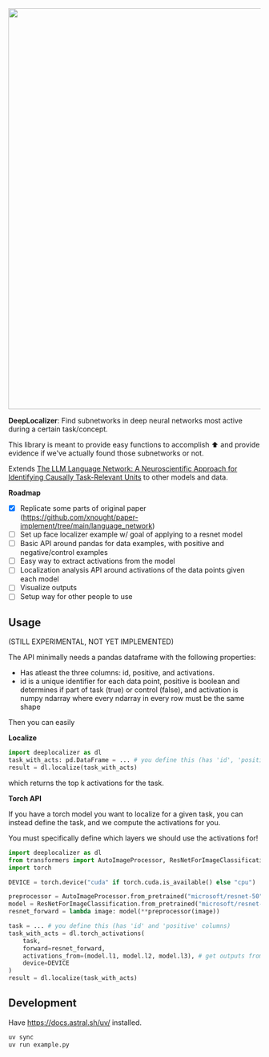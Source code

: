<img src="https://github.com/user-attachments/assets/b00dc021-8e31-44be-9a69-ba33ed8054c6" width="800px">

**DeepLocalizer**: Find subnetworks in deep neural networks most active during a certain task/concept.

This library is meant to provide easy functions to accomplish :arrow_up: and provide evidence if we've actually found those subnetworks or not. 

Extends [The LLM Language Network: A Neuroscientific Approach for Identifying Causally Task-Relevant Units](https://arxiv.org/abs/2411.02280) to other models and data.

**Roadmap**

- [x] Replicate some parts of original paper (https://github.com/xnought/paper-implement/tree/main/language_network)
- [ ] Set up face localizer example w/ goal of applying to a resnet model
- [ ] Basic API around pandas for data examples, with positive and negative/control examples
- [ ] Easy way to extract activations from the model
- [ ] Localization analysis API around activations of the data points given each model
- [ ] Visualize outputs
- [ ] Setup way for other people to use

## Usage

(STILL EXPERIMENTAL, NOT YET IMPLEMENTED)

The API minimally needs a pandas dataframe with the following properties:
- Has atleast the three columns: id, positive, and activations.
- id is a unique identifier for each data point, positive is boolean and determines if part of task (true) or control (false), and activation is numpy ndarray where every ndarray in every row must be the same shape

Then you can easily

**Localize**

```python
import deeplocalizer as dl
task_with_acts: pd.DataFrame = ... # you define this (has 'id', 'positive', and 'activations' as columns)
result = dl.localize(task_with_acts)
```

which returns the top k activations for the task.

**Torch API**

If you have a torch model you want to localize for a given task, you can instead define the task, and we compute the activations for you.

You must specifically define which layers we should use the activations for!

```python
import deeplocalizer as dl
from transformers import AutoImageProcessor, ResNetForImageClassification
import torch

DEVICE = torch.device("cuda" if torch.cuda.is_available() else "cpu")

preprocessor = AutoImageProcessor.from_pretrained("microsoft/resnet-50")
model = ResNetForImageClassification.from_pretrained("microsoft/resnet-50")
resnet_forward = lambda image: model(**preprocessor(image))

task = ... # you define this (has 'id' and 'positive' columns)
task_with_acts = dl.torch_activations(
	task, 
	forward=resnet_forward,
	activations_from=(model.l1, model.l2, model.l3), # get outputs from l1, l2, and l3 as activations
	device=DEVICE
)
result = dl.localize(task_with_acts)
```

## Development

Have https://docs.astral.sh/uv/ installed.

```bash
uv sync
uv run example.py
```